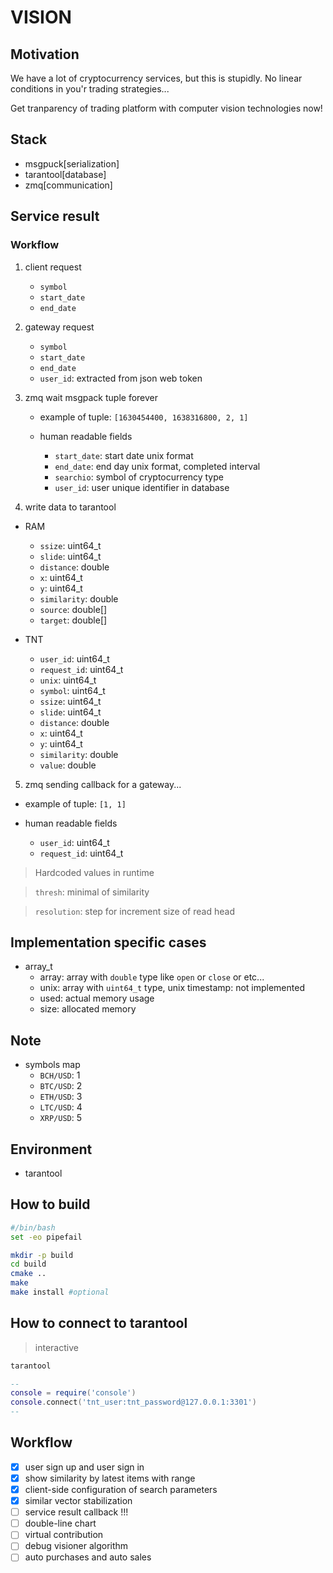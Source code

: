 # VISION

## Motivation

We have a lot of cryptocurrency services, but this is stupidly. No linear conditions in you'r trading strategies...

Get tranparency of trading platform with computer vision technologies now!

## Stack

-   msgpuck[serialization]
-   tarantool[database]
-   zmq[communication]

## Service result

### Workflow

1. client request

    - `symbol`
    - `start_date`
    - `end_date`

2. gateway request

    - `symbol`
    - `start_date`
    - `end_date`
    - `user_id`: extracted from json web token

3. zmq wait msgpack tuple forever

    - example of tuple: `[1630454400, 1638316800, 2, 1]`

    - human readable fields
        - `start_date`: start date unix format
        - `end_date`: end day unix format, completed interval
        - `searchio`: symbol of cryptocurrency type
        - `user_id`: user unique identifier in database

4. write data to tarantool

-   RAM

    -   `ssize`: uint64_t
    -   `slide`: uint64_t
    -   `distance`: double
    -   `x`: uint64_t
    -   `y`: uint64_t
    -   `similarity`: double
    -   `source`: double[]
    -   `target`: double[]

-   TNT

    -   `user_id`: uint64_t
    -   `request_id`: uint64_t
    -   `unix`: uint64_t
    -   `symbol`: uint64_t
    -   `ssize`: uint64_t
    -   `slide`: uint64_t
    -   `distance`: double
    -   `x`: uint64_t
    -   `y`: uint64_t
    -   `similarity`: double
    -   `value`: double

5. zmq sending callback for a gateway...

-   example of tuple: `[1, 1]`

-   human readable fields
    -   `user_id`: uint64_t
    -   `request_id`: uint64_t

> Hardcoded values in runtime

> `thresh`: minimal of similarity

> `resolution`: step for increment size of read head

## Implementation specific cases

- array_t
    - array: array with `double` type like `open` or `close` or etc...
    - unix: array with `uint64_t` type, unix timestamp: not implemented
    - used: actual memory usage
    - size: allocated memory

## Note

-   symbols map
    -   `BCH/USD`: 1
    -   `BTC/USD`: 2
    -   `ETH/USD`: 3
    -   `LTC/USD`: 4
    -   `XRP/USD`: 5

## Environment

-   tarantool

## How to build

```bash
#/bin/bash
set -eo pipefail

mkdir -p build
cd build
cmake ..
make
make install #optional
```

## How to connect to tarantool

> interactive

```bash
tarantool
```

```lua
--
console = require('console')
console.connect('tnt_user:tnt_password@127.0.0.1:3301')
--
```

## Workflow

-   [x] user sign up and user sign in
-   [x] show similarity by latest items with range
-   [x] client-side configuration of search parameters
-   [x] similar vector stabilization
-   [ ] service result callback !!!
-   [ ] double-line chart
-   [ ] virtual contribution
-   [ ] debug visioner algorithm
-   [ ] auto purchases and auto sales
